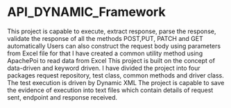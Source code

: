 # API_DYNAMIC_Framework
This project is capable to execute, extract response, parse the response, validate the response of all the methods POST,PUT, PATCH and GET automatically
Users can also construct the request body using parameters from Excel file for that I have created a common utility method using ApachePoi to read data from Excel
This project is built on the concept of data-driven and keyword driven. I have divided the project into four packages request repository, test class, common methods and driver class.
The test execution is driven by Dynamic XML
The project is capable to save the evidence of execution into text files which contain details of request sent, endpoint and response received.
